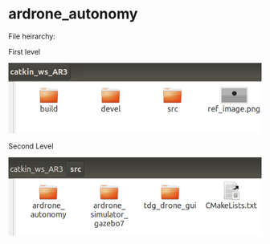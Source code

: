# ardrone_autonomy 

File heirarchy:

First level

![First level](/screenshots/firstlevel.png)

Second Level

![Second Level](/screenshots/secondlevel.png)


